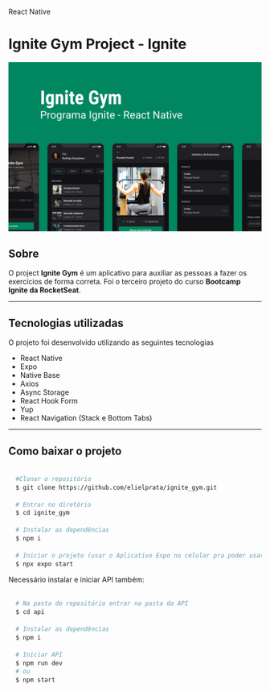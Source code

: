 React Native

# **Ignite Gym Project - Ignite**

![Capa, Project presentation image](/Images.README/Capa.png)

## Sobre

O project **Ignite Gym** é um aplicativo para auxiliar as pessoas a fazer os exercícios de forma correta. Foi o terceiro projeto do curso **Bootcamp Ignite da RocketSeat**.

---

## Tecnologias utilizadas

O projeto foi desenvolvido utilizando as seguintes tecnologias

- React Native
- Expo
- Native Base
- Axios
- Async Storage
- React Hook Form
- Yup
- React Navigation (Stack e Bottom Tabs)

---

## Como baixar o projeto

```bash

  #Clonar o repositório
  $ git clone https://github.com/elielprata/ignite_gym.git

  # Entrar no diretório
  $ cd ignite_gym

  # Instalar as dependências
  $ npm i

  # Iniciar o projeto (usar o Aplicativo Expo no celular pra poder usar)
  $ npx expo start

```

Necessário instalar e iniciar API também:

```bash

  # Na pasta do repositório entrar na pasta da API
  $ cd api

  # Instalar as dependências
  $ npm i

  # Iniciar API
  $ npm run dev
  # ou
  $ npm start

```
